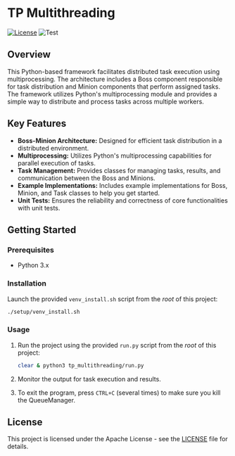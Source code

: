 <p align="center">

# TP Multithreading

[![License](https://img.shields.io/badge/License-Apache-blue.svg)](https://opensource.org/license/apache-2-0/)
![Test](https://img.shields.io/badge/Test-Succeeded-green)

</p>

## Overview

This Python-based framework facilitates distributed task execution using multiprocessing. The architecture includes a Boss component responsible for task distribution and Minion components that perform assigned tasks. The framework utilizes Python's multiprocessing module and provides a simple way to distribute and process tasks across multiple workers.

## Key Features

- **Boss-Minion Architecture:** Designed for efficient task distribution in a distributed environment.
- **Multiprocessing:** Utilizes Python's multiprocessing capabilities for parallel execution of tasks.
- **Task Management:** Provides classes for managing tasks, results, and communication between the Boss and Minions.
- **Example Implementations:** Includes example implementations for Boss, Minion, and Task classes to help you get started.
- **Unit Tests:** Ensures the reliability and correctness of core functionalities with unit tests.

## Getting Started

### Prerequisites

- Python 3.x

### Installation

Launch the  provided `venv_install.sh` script from the _root_ of this project:

   ```bash
   ./setup/venv_install.sh
   ```

### Usage

1. Run the project using the provided `run.py` script  from the _root_ of this project:
   ```bash
   clear & python3 tp_multithreading/run.py
   ```

2. Monitor the output for task execution and results.
3. To exit the program, press `CTRL+C` (several times) to make sure you kill the QueueManager.

## License
This project is licensed under the Apache License - see the [LICENSE](LICENSE) file for details.
